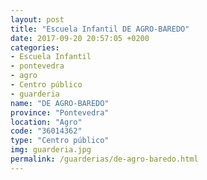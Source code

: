 ```yaml
---
layout: post
title: "Escuela Infantil DE AGRO-BAREDO"
date: 2017-09-20 20:57:05 +0200
categories:
- Escuela Infantil
- pontevedra
- agro
- Centro público
- guarderia
name: "DE AGRO-BAREDO"
province: "Pontevedra"
location: "Agro"
code: "36014362"
type: "Centro público"
img: guarderia.jpg
permalink: /guarderias/de-agro-baredo.html
---
```

